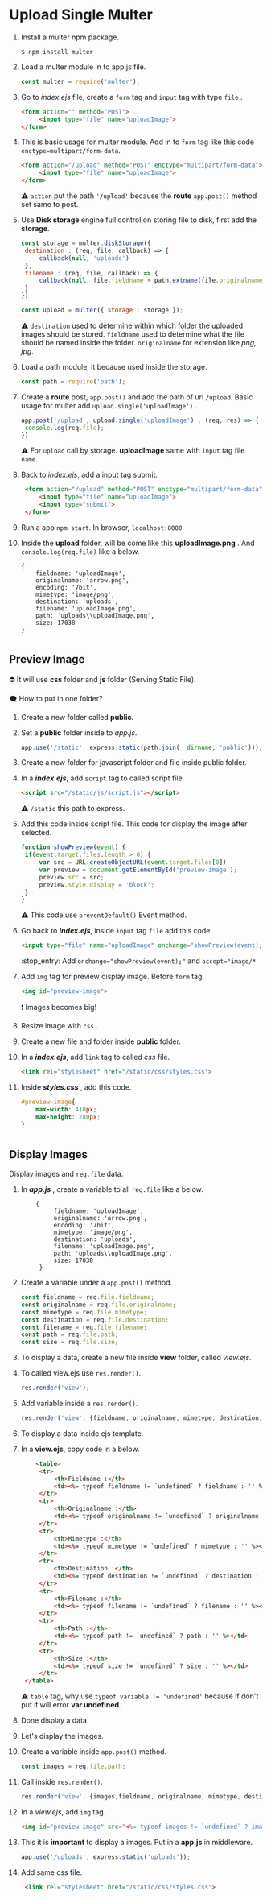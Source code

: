 # Upload Single Multer

1. Install a multer npm package.
   ```console
   $ npm install multer
   ```
2. Load a multer module in to app.js file.
   ```js
   const multer = require('multer');
   ```
3. Go to _index.ejs_ file, create a `form` tag and `input` tag with type `file` .
   ```html
   <form action="" method="POST">
        <input type="file" name="uploadImage">
   </form>
4. This is basic usage for multer module. Add in to `form` tag like this code `enctype=multipart/form-data`.
   
   ```html
   <form action="/upload" method="POST" enctype="multipart/form-data">
        <input type="file" name="uploadImage">
   </form>
   ```
   :warning: `action` put the path `'/upload'` because the **route** `app.post()` method set same to post.

5. Use **Disk storage** engine full control on storing file to disk, first add the **storage**.
   ```javascript
   const storage = multer.diskStorage({
    destination : (req, file, callback) => {
        callback(null, 'uploads')
    },
    filename : (req, file, callback) => {
        callback(null, file.fieldname + path.extname(file.originalname));
    }
   })
   
   const upload = multer({ storage : storage });
   ```
   :warning: `destination` used to determine within       which folder the uploaded images should be stored. `fieldname` used to determine what the file should be named inside the folder. `originalname` for extension like _png, jpg_.

6. Load a path module, it because used inside the storage.
    ```js
    const path = require('path');
    ```
7. Create a **route** post, `app.post()` and add the path of url `/upload`. Basic usage for multer add `upload.single('uploadImage')` . 
   ```js
   app.post('/upload', upload.single('uploadImage') , (req, res) => {
    console.log(req.file);
   })
   ```
   :warning: For `upload` call by storage. **uploadImage** same with `input` tag file `name`.
8. Back to *index.ejs*, add a input tag submit.
   ```html
    <form action="/upload" method="POST" enctype="multipart/form-data">
        <input type="file" name="uploadImage">
        <input type="submit">
    </form>
    ```
9. Run a app `npm start`. In browser, `localhost:8080`
     
10. Inside the **upload** folder, will be come like this **uploadImage.png** . And `console.log(req.file)` like a below.
    ```console
    {
        fieldname: 'uploadImage',
        originalname: 'arrow.png',
        encoding: '7bit',
        mimetype: 'image/png',
        destination: 'uploads',
        filename: 'uploadImage.png',
        path: 'uploads\\uploadImage.png',
        size: 17038
    }
    ```
#
## Preview Image 

:no_entry: It will use **css** folder and **js** folder (Serving Static File).

:left_speech_bubble: How to put in one folder?

1. Create a new folder called **public**.
2. Set a **public** folder inside to _app.js_.
   
   ```js
   app.use('/static', express.static(path.join(__dirname, 'public')));
   ```
3. Create a new folder for javascript folder and file inside public folder.
4. In a _**index.ejs**_, add `script` tag to called script file.
   
   ```html
   <script src="/static/js/script.js"></script>
    ```
    :warning: `/static` this path to express.

5. Add this code inside script file. This code for display the image after selected.
   ```js
   function showPreview(event) {
    if(event.target.files.length > 0) {
        var src = URL.createObjectURL(event.target.files[0])
        var preview = document.getElementById('preview-image');
        preview.src = src;
        preview.style.display = 'block';
    }
   }
   ```
   :warning: This code use `preventDefault()` Event method. 

6. Go back to _**index.ejs**_, inside `input` tag `file` add this code.
   
   ```html
   <input type="file" name="uploadImage" onchange="showPreview(event);" accept="image/*">
   ```
   :stop_entry: Add `onchange="showPreview(event);"` and `accept="image/*`

7. Add `img` tag for preview display image. Before `form` tag.
   
   ```html
   <img id="preview-image">
   ```
   :exclamation: Images becomes big!
8. Resize image with `css` .
9. Create a new file and folder inside **public** folder.
10. In a _**index.ejs**_, add `link` tag to called _css_ file.
    ```html
    <link rel="stylesheet" href="/static/css/styles.css">
    ```
11. Inside _**styles.css**_ , add this code.
    
    ```css
    #preview-image{
        max-width: 410px;
        max-height: 280px;
    }
    ```
#

## Display Images 
Display images and `req.file` data.

1. In _**app.js**_ , create a variable to all `req.file` like a below.
   ```console
       {
            fieldname: 'uploadImage',
            originalname: 'arrow.png',
            encoding: '7bit',
            mimetype: 'image/png',
            destination: 'uploads',
            filename: 'uploadImage.png',
            path: 'uploads\\uploadImage.png',
            size: 17038
        }
    ```
2. Create a variable under a `app.post()` method.
   ```js
   const fieldname = req.file.fieldname;
   const originalname = req.file.originalname;
   const mimetype = req.file.mimetype;
   const destination = req.file.destination;
   const filename = req.file.filename;
   const path = req.file.path;
   const size = req.file.size;
   ```
3. To display a data, create a new file inside **view** folder, called _view.ejs_.
4. To called view.ejs use `res.render()`.
   ```js
   res.render('view');
   ```
5. Add variable inside a `res.render()`.
   ```js 
   res.render('view', {fieldname, originalname, mimetype, destination, filename, path, size});
   ```
6. To display a data inside ejs template.
7. In a **view.ejs**, copy code in a below.
   
   ```html
       <table>
        <tr>
            <th>Fieldname :</th>
            <td><%= typeof fieldname != `undefined` ? fieldname : '' %></td>
        </tr>
        <tr>
            <th>Originalname :</th>
            <td><%= typeof originalname != `undefined` ? originalname : '' %></td>
        </tr>
        <tr>
            <th>Mimetype :</th>
            <td><%= typeof mimetype != `undefined` ? mimetype : '' %></td>
        </tr>
        <tr>
            <th>Destination :</th>
            <td><%= typeof destination != `undefined` ? destination : '' %></td>
        </tr>
        <tr>
            <th>Filename :</th>
            <td><%= typeof filename != `undefined` ? filename : '' %></td>
        </tr>
        <tr>
            <th>Path :</th>
            <td><%= typeof path != `undefined` ? path : '' %></td>
        </tr>
        <tr>
            <th>Size :</th>
            <td><%= typeof size != `undefined` ? size : '' %></td>
        </tr>
    </table>
    ```
    :warning: `table` tag, why use `typeof variable != 'undefined'` because if don't put it will error **var undefined**.

8. Done display a data.
9. Let's display the images.
10. Create a variable inside `app.post()` method.
    ```js
    const images = req.file.path;
    ```
11. Call inside `res.render()`.
    ```js
    res.render('view', {images,fieldname, originalname, mimetype, destination, filename, path, size});
    ```
12. In a _view.ejs_, add `img` tag.
    ```html
    <img id="preview-image" src="<%= typeof images != `undefined` ? images : '' %>">
    ```
13. This it is **important** to display a images. Put in a **app.js** in middleware.
    
    ```js
    app.use('/uploads', express.static('uploads'));
    ```

14. Add same css file.
    ```html
     <link rel="stylesheet" href="/static/css/styles.css">
     ```



